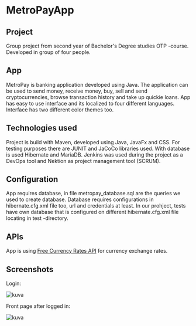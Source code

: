 # MetroPayApp

## Project
Group project from second year of Bachelor's Degree studies OTP -course. Developed in group of four people.

## App
MetroPay is banking application developed using Java. The application can be used to send money, receive money, buy, sell and send cryptocurrencies, browse transaction history and take up quickie loans. App has easy to use interface and its localized to four different languages. Interface has two different color themes too.

## Technologies used
Project is build with Maven, developed using Java, JavaFx and CSS. For testing purposes there are JUNIT and JaCoCo libraries used. With database is used Hibernate and MariaDB. Jenkins was used during the project as a DevOps tool and Nektion as project management tool (SCRUM).

## Configuration
App requires database, in file metropay_database.sql are the queries we used to create database. Database requires configurations in hibernate.cfg.xml file too, url and credentials at least. In our prohject, tests have own database that is configured on different hibernate.cfg.xml file locating in test -directory.

## APIs
App is using [Free Currency Rates API](https://github.com/fawazahmed0/currency-api) for currency exchange rates.

## Screenshots

Login:  
  
![kuva](https://user-images.githubusercontent.com/95911203/185739406-fc493b77-b4a9-4ce7-859f-cd9be04b6476.png)  
  
Front page after logged in:  
  
![kuva](https://user-images.githubusercontent.com/95911203/185739487-46a70529-3e08-429b-8c65-bd61936afbac.png)  
